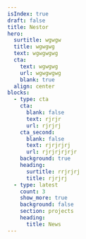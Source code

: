 ```yaml
---
isIndex: true
draft: false
title: Nestor
hero:
  surtitle: wgwgw
  title: wgwgwg
  text: wgwgwgwg
  cta:
    text: wgwgwg
    url: wgwgwgwg
    blank: true
  align: center
blocks:
  - type: cta
    cta:
      blank: false
      text: rjrjr
      url: rjrjrj
    cta_second:
      blank: false
      text: rjrjrjrj
      url: rjrjrjrjrjr
    background: true
    heading:
      surtitle: rrjrjrj
      title: rjrjrj
  - type: latest
    count: 3
    show_more: true
    background: false
    section: projects
    heading:
      title: News
---
```

